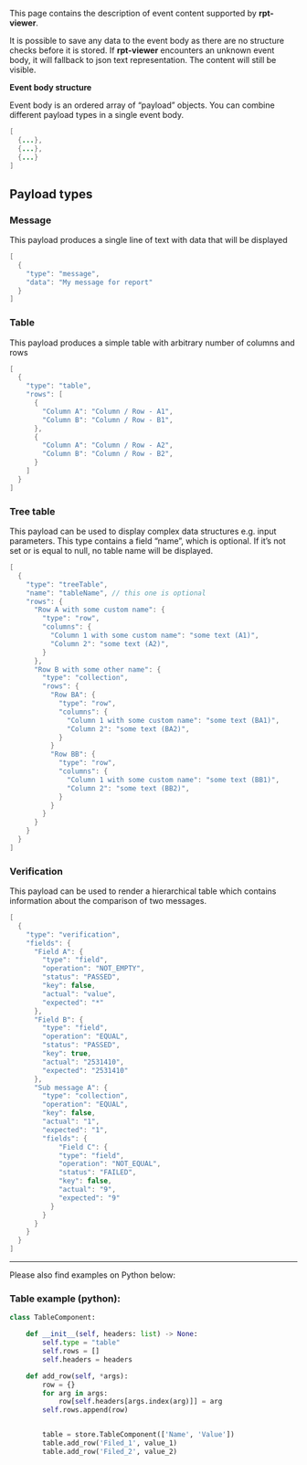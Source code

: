 This page contains the description of event content supported by **rpt-viewer**.

It is possible to save any data to the event body as there are no structure checks before it is stored. If **rpt-viewer** encounters an unknown event body, it will fallback to json text representation. The content will still be visible.

**Event body structure**

Event body is an ordered array of “payload” objects. You can combine different payload types in a single event body.
```java
[
  {...},
  {...},
  {...}
]
```

## Payload types

### Message

This payload produces a single line of text with data that will be displayed

```java
[
  {
    "type": "message",
    "data": "My message for report"
  }
]
```
### Table

This payload produces a simple table with arbitrary number of columns and rows

```java
[
  {
    "type": "table",
    "rows": [
      {
        "Column A": "Column / Row - A1",
        "Column B": "Column / Row - B1",
      },
      {
        "Column A": "Column / Row - A2",
        "Column B": "Column / Row - B2",
      }
    ]
  }
]
```

### Tree table

This payload can be used to display complex data structures e.g. input parameters. This type contains a field “name”, which is optional. If it’s not set or is equal to null, no table name will be displayed.

```java
[
  {
    "type": "treeTable",
    "name": "tableName", // this one is optional
    "rows": {
      "Row A with some custom name": {
        "type": "row",
        "columns": {
          "Column 1 with some custom name": "some text (A1)",
          "Column 2": "some text (A2)",
        }
      },
      "Row B with some other name": {
        "type": "collection",
        "rows": {
          "Row BA": {
            "type": "row",
            "columns": {
              "Column 1 with some custom name": "some text (BA1)",
              "Column 2": "some text (BA2)",
            }
          }
          "Row BB": {
            "type": "row",
            "columns": {
              "Column 1 with some custom name": "some text (BB1)",
              "Column 2": "some text (BB2)",
            }
          }
        }
      }
    }
  }
]
```

### Verification

This payload can be used to render a hierarchical table which contains information about the comparison of two messages.

```java
[
  {
    "type": "verification",
    "fields": {
      "Field A": {
        "type": "field",
        "operation": "NOT_EMPTY",
        "status": "PASSED",
        "key": false,
        "actual": "value",
        "expected": "*"
      },
      "Field B": {
        "type": "field",
        "operation": "EQUAL",
        "status": "PASSED",
        "key": true,
        "actual": "2531410",
        "expected": "2531410"
      },
      "Sub message A": {
        "type": "collection",
        "operation": "EQUAL",
        "key": false,
        "actual": "1",
        "expected": "1",
        "fields": {
            "Field C": {
            "type": "field",
            "operation": "NOT_EQUAL",
            "status": "FAILED",
            "key": false,
            "actual": "9",
            "expected": "9"
          }
        }
      }
    }
  }
]
```
---
Please also find examples on Python below:

### Table example (python):

```python
class TableComponent:

    def __init__(self, headers: list) -> None:
        self.type = "table"
        self.rows = []
        self.headers = headers

    def add_row(self, *args):
        row = {}
        for arg in args:
            row[self.headers[args.index(arg)]] = arg
        self.rows.append(row)


        table = store.TableComponent(['Name', 'Value'])
        table.add_row('Filed_1', value_1)
        table.add_row('Filed_2', value_2)
```